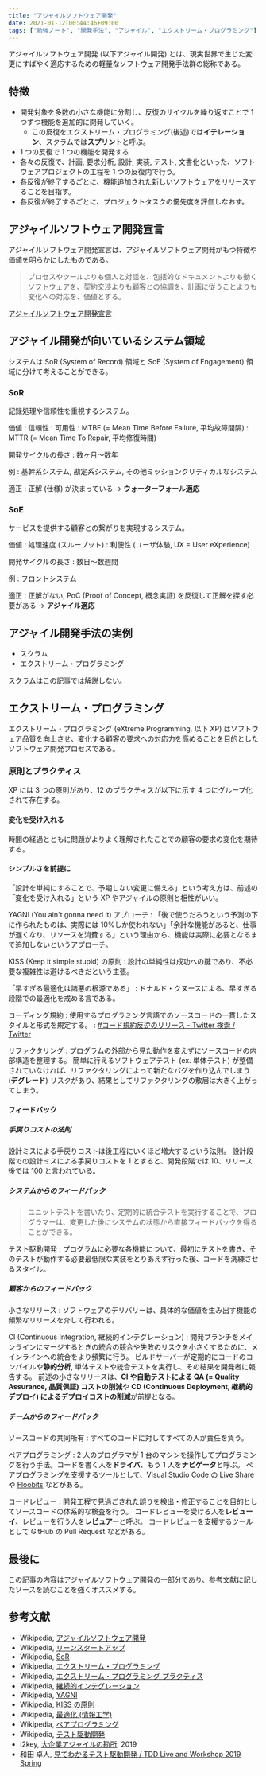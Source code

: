 ```yaml
---
title: "アジャイルソフトウェア開発"
date: 2021-01-12T00:44:46+09:00
tags: ["勉強ノート", "開発手法", "アジャイル", "エクストリーム・プログラミング"]
---
```


アジャイルソフトウェア開発 (以下アジャイル開発) とは、現実世界で生じた変更にすばやく適応するための軽量なソフトウェア開発手法群の総称である。

<!-- TODO リーンスタートアップについて補足 -->

## 特徴

- 開発対象を多数の小さな機能に分割し、反復のサイクルを繰り返すことで 1 つずつ機能を追加的に開発していく。
  - この反復をエクストリーム・プログラミング(後述)では**イテレーション**、スクラムでは**スプリント**と呼ぶ。
- 1 つの反復で 1 つの機能を開発する
- 各々の反復で、計画, 要求分析, 設計, 実装, テスト, 文書化といった、ソフトウェアプロジェクトの工程を 1 つの反復内で行う。
- 各反復が終了するごとに、機能追加された新しいソフトウェアをリリースすることを目指す。
- 各反復が終了するごとに、プロジェクトタスクの優先度を評価しなおす。

## アジャイルソフトウェア開発宣言

アジャイルソフトウェア開発宣言は、アジャイルソフトウェア開発がもつ特徴や価値を明らかにしたものである。

> プロセスやツールよりも個人と対話を、包括的なドキュメントよりも動くソフトウェアを、契約交渉よりも顧客との協調を、計画に従うことよりも変化への対応を、価値とする。

[アジャイルソフトウェア開発宣言](https://agilemanifesto.org/iso/ja/manifesto.html)

## アジャイル開発が向いているシステム領域

システムは SoR (System of Record) 領域と SoE (System of Engagement) 領域に分けて考えることができる。

### SoR

記録処理や信頼性を重視するシステム。

価値
: 信頼性
: 可用性
  : MTBF (= Mean Time Before Failure, 平均故障間隔)
  : MTTR (= Mean Time To Repair, 平均修復時間)

開発サイクルの長さ
: 数ヶ月〜数年

例
: 基幹系システム, 勘定系システム, その他ミッションクリティカルなシステム

適正
: 正解 (仕様) が決まっている → **ウォーターフォール適応**

### SoE

サービスを提供する顧客との繋がりを実現するシステム。

価値
: 処理速度 (スループット)
: 利便性 (ユーザ体験, UX = User eXperience)

開発サイクルの長さ
: 数日〜数週間

例
: フロントシステム

適正
: 正解がない, PoC (Proof of Concept, 概念実証) を反復して正解を探す必要がある → **アジャイル適応**

## アジャイル開発手法の実例

- スクラム
- エクストリーム・プログラミング

スクラムはこの記事では解説しない。

## エクストリーム・プログラミング

エクストリーム・プログラミング (eXtreme Programming, 以下 XP) はソフトウェア品質を向上させ、変化する顧客の要求への対応力を高めることを目的としたソフトウェア開発プロセスである。

### 原則とプラクティス

XP には 3 つの原則があり、12 のプラクティスが以下に示す 4 つにグループ化されて存在する。

#### 変化を受け入れる

時間の経過とともに問題がよりよく理解されたことでの顧客の要求の変化を期待する。

#### シンプルさを前提に

「設計を単純にすることで、予期しない変更に備える」という考え方は、前述の「変化を受け入れる」という XP やアジャイルの原則と相性がいい。

YAGNI (You ain't gonna need it) アプローチ
: 「後で使うだろうという予測の下に作られたものは、実際には 10%しか使われない」「余計な機能があると、仕事が遅くなり、リソースを消費する」という理由から、機能は実際に必要となるまで追加しないというアプローチ。

KISS (Keep it simple stupid) の原則
: 設計の単純性は成功への鍵であり、不必要な複雑性は避けるべきだという主張。

「早すぎる最適化は諸悪の根源である」
: ドナルド・クヌースによる、早すぎる段階での最適化を戒める言である。

コーディング規約
: 使用するプログラミング言語でのソースコードの一貫したスタイルと形式を規定する。
: [#コード規約反逆のリリース - Twitter 検索 / Twitter](https://twitter.com/hashtag/%E3%82%B3%E3%83%BC%E3%83%89%E8%A6%8F%E7%B4%84%E5%8F%8D%E9%80%86%E3%81%AE%E3%83%AA%E3%83%AA%E3%83%BC%E3%82%B9?lang=ja)

リファクタリング
: プログラムの外部から見た動作を変えずにソースコードの内部構造を整理する。
簡単に行えるソフトウェアテスト (ex. 単体テスト) が整備されていなければ、リファクタリングによって新たなバグを作り込んでしまう (**デグレード**) リスクがあり、結果としてリファクタリングの敷居は大きく上がってしまう。

#### フィードバック

##### 手戻りコストの法則

設計ミスによる手戻りコストは後工程にいくほど増大するという法則。
設計段階での設計ミスによる手戻りコストを 1 とすると、開発段階では 10、リリース後では 100 と言われている。

##### システムからのフィードバック

> ユニットテストを書いたり、定期的に統合テストを実行することで、プログラマーは、変更した後にシステムの状態から直接フィードバックを得ることができる。

テスト駆動開発
: プログラムに必要な各機能について、最初にテストを書き、そのテストが動作する必要最低限な実装をとりあえず行った後、コードを洗練させるスタイル。

##### 顧客からのフィードバック

小さなリリース
: ソフトウェアのデリバリーは、具体的な価値を生み出す機能の頻繁なリリースを介して行われる。

CI (Continuous Integration, 継続的インテグレーション)
: 開発ブランチをメインラインにマージするときの統合の競合や失敗のリスクを小さくするために、メインラインへの統合をより頻繁に行う。
ビルドサーバーが定期的にコードのコンパイルや**静的分析**, 単体テストや統合テストを実行し、その結果を開発者に報告する。
前述の小さなリリースは、**CI や自動テストによる QA (= Quality Assurance, 品質保証) コストの削減**や **CD (Continuous Deployment, 継続的デプロイ) によるデプロイコストの削減**が前提となる。

##### チームからのフィードバック

ソースコードの共同所有
: すべてのコードに対してすべての人が責任を負う。

ペアプログラミング
: 2 人のプログラマが 1 台のマシンを操作してプログラミングを行う手法。コードを書く人を**ドライバ**、もう 1 人を**ナビゲータ**と呼ぶ。
ペアプログラミングを支援するツールとして、Visual Studio Code の Live Share や [Floobits](https://floobits.com) などがある。

コードレビュー
: 開発工程で見過ごされた誤りを検出・修正することを目的としてソースコードの体系的な検査を行う。
コードレビューを受ける人を**レビューイ**、レビューを行う人を**レビュアー**と呼ぶ。
コードレビューを支援するツールとして GitHub の Pull Request などがある。

<!-- TODO コードレビューを支援する開発ツールについて書く -->

<!-- TODO アジャイルのジレンマについて書く -->
<!-- TODO 心理的安全性について書く -->

## 最後に

この記事の内容はアジャイルソフトウェア開発の一部分であり、参考文献に記したソースを読むことを強くオススメする。

## 参考文献

- Wikipedia, [アジャイルソフトウェア開発](https://ja.wikipedia.org/wiki/%E3%82%A2%E3%82%B8%E3%83%A3%E3%82%A4%E3%83%AB%E3%82%BD%E3%83%95%E3%83%88%E3%82%A6%E3%82%A7%E3%82%A2%E9%96%8B%E7%99%BA)
- Wikipedia, [リーンスタートアップ]()
- Wikipedia, [SoR](https://ja.wikipedia.org/wiki/SoR)
- Wikipedia, [エクストリーム・プログラミング](https://ja.wikipedia.org/wiki/%E3%82%A8%E3%82%AF%E3%82%B9%E3%83%88%E3%83%AA%E3%83%BC%E3%83%A0%E3%83%BB%E3%83%97%E3%83%AD%E3%82%B0%E3%83%A9%E3%83%9F%E3%83%B3%E3%82%B0)
- Wikipedia, [エクストリーム・プログラミング プラクティス](https://ja.wikipedia.org/wiki/%E3%82%A8%E3%82%AF%E3%82%B9%E3%83%88%E3%83%AA%E3%83%BC%E3%83%A0%E3%83%BB%E3%83%97%E3%83%AD%E3%82%B0%E3%83%A9%E3%83%9F%E3%83%B3%E3%82%B0_%E3%83%97%E3%83%A9%E3%82%AF%E3%83%86%E3%82%A3%E3%82%B9)
- Wikipedia, [継続的インテグレーション](https://ja.wikipedia.org/wiki/%E7%B6%99%E7%B6%9A%E7%9A%84%E3%82%A4%E3%83%B3%E3%83%86%E3%82%B0%E3%83%AC%E3%83%BC%E3%82%B7%E3%83%A7%E3%83%B3)
- Wikipedia, [YAGNI](https://ja.wikipedia.org/wiki/YAGNI)
- Wikipedia, [KISS の原則](https://ja.wikipedia.org/wiki/KISS%E3%81%AE%E5%8E%9F%E5%89%87)
- Wikipedia, [最適化 (情報工学)](https://ja.wikipedia.org/wiki/%E6%9C%80%E9%81%A9%E5%8C%96_(%E6%83%85%E5%A0%B1%E5%B7%A5%E5%AD%A6))
- Wikipedia, [ペアプログラミング](https://ja.wikipedia.org/wiki/%E3%83%9A%E3%82%A2%E3%83%97%E3%83%AD%E3%82%B0%E3%83%A9%E3%83%9F%E3%83%B3%E3%82%B0)
- Wikipedia, [テスト駆動開発](https://ja.wikipedia.org/wiki/%E3%83%86%E3%82%B9%E3%83%88%E9%A7%86%E5%8B%95%E9%96%8B%E7%99%BA)
- i2key, [大企業アジャイルの勘所](https://www.slideshare.net/i2key/devlovex), 2019
- 和田 卓人, [見てわかるテスト駆動開発 / TDD Live and Workshop 2019 Spring](https://speakerdeck.com/twada/tdd-live-and-workshop-2019-spring)
